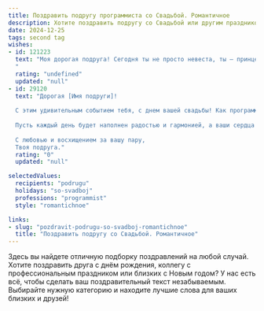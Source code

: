 ```yaml
---
title: Поздравить подругу программиста со Свадьбой. Романтичное
description: Хотите поздравить подругу со Свадьбой или другим праздником? Наш ИИ создаст незабываемое поздравление, а вы обязательно выделитесь среди других.  
date: 2024-12-25
tags: second tag
wishes:
- id: 121223
  text: "Моя дорогая подруга! Сегодня ты не просто невеста, ты – принцесса из самой сказочной программы, написанной судьбой! Твой алгоритм счастья нашел свою главную переменную – любовь!  Пусть ваш союз будет  бесконечным циклом радости, а каждый день –  новой, прекрасной функцией вашей совместной жизни.  Поздравляю с этим чудесным событием, желаю безграничного счастья, нежности и гармонии!  Пусть ваша любовь будет самым мощным и красивым кодом вашей судьбы!
  "
  rating: "undefined"
  updated: "null"
- id: 29120
  text: "Дорогая [Имя подруги]!
  
  С этим удивительным событием тебя, с днем вашей свадьбы! Как программист, ты умеешь создавать прекрасные алгоритмы и решать самые сложные задачи, и теперь начинается новая, невероятная программа — ваша совместная жизнь.
  
  Пусть каждый день будет наполнен радостью и гармонией, а ваши сердца кодируют любовь и счастье. Желаю вам, чтобы ваш совместный путь был таким же ярким и насыщенным, как самые красивые строки кода, и чтобы в вашей семье всегда царили понимание и поддержка.
  
  С любовью и восхищением за вашу пару,
  Твоя подруга."
  rating: "0"
  updated: "null"

selectedValues:
  recipients: "podrugu"
  holidays: "so-svadboj"
  professions: "programmist"
  style: "romantichnoe"

links:
- slug: "pozdravit-podrugu-so-svadboj-romantichnoe"
  title: "Поздравить подругу со Свадьбой. Романтичное"
---
```


Здесь вы найдете отличную подборку поздравлений на любой случай. 
Хотите поздравить друга с днём рождения, коллегу с профессиональным праздником или близких с Новым годом? У нас есть всё, чтобы сделать ваш поздравительный текст незабываемым. Выбирайте нужную категорию и находите лучшие слова для ваших близких и друзей!
